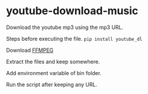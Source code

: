 # youtube-download-music
Download the youtube mp3 using the mp3 URL. 

Steps before executing the file. 
`pip install youtube_dl`

Download [FFMPEG](https://ffmpeg.zeranoe.com/builds/)

Extract the files and keep somewhere. 

Add environment variable of bin folder. 

Run the script after keeping any URL. 



